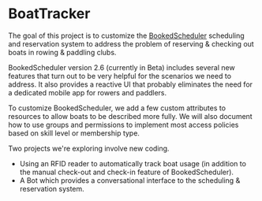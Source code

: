 # BoatTracker

The goal of this project is to customize the [BookedScheduler](http://bookedscheduler.com/) scheduling
and reservation system to address the problem of reserving &amp; checking out boats in rowing
&amp; paddling clubs.

BookedScheduler version 2.6 (currently in Beta) includes several new features that turn out to be
very helpful for the scenarios we need to address. It also provides a reactive UI that probably
eliminates the need for a dedicated mobile app for rowers and paddlers.

To customize BookedScheduler, we add a few custom attributes to resources to allow boats to be
described more fully. We will also document how to use groups and permissions to implement most
access policies based on skill level or membership type.

Two projects we're exploring involve new coding.

* Using an RFID reader to automatically track boat usage (in addition to the manual check-out
and check-in feature of BookedScheduler).
* A Bot which provides a conversational interface to the scheduling &amp; reservation system.
